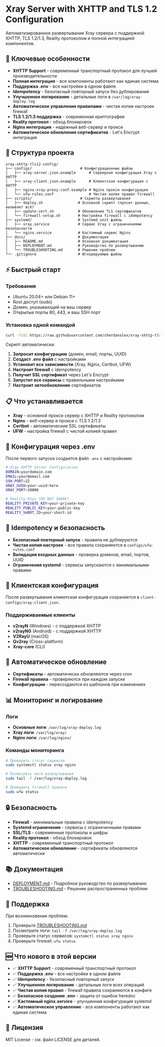 # Xray Server with XHTTP and TLS 1.2 Configuration

Автоматизированное развертывание Xray сервера с поддержкой XHTTP, TLS 1.2/1.3, Reality протоколом и полной интеграцией компонентов.

## 🚀 Ключевые особенности

- **XHTTP Support** - современный транспортный протокол для лучшей производительности
- **Полная интеграция** - все компоненты работают как единая система
- **Поддержка .env** - все настройки в одном файле
- **Idempotency** - безопасный повторный запуск без дублирования
- **Улучшенное логирование** - детальные логи в `/var/log/xray-deploy.log`
- **Автоматическое управление правилами** - чистая копия настроек firewall
- **TLS 1.2/1.3 поддержка** - современная криптография
- **Reality протокол** - обход блокировок
- **Nginx интеграция** - надежный веб-сервер и прокси
- **Автоматическое обновление сертификатов** - Let's Encrypt интеграция

## 📁 Структура проекта

```
xray-xhttp-tls12-config/
├── configs/                      # Конфигурационные файлы
│   ├── xray-server.json.example      # Серверная конфигурация Xray с XHTTP
│   ├── xray-client.json.example      # Клиентская конфигурация с XHTTP
│   ├── nginx-xray-proxy.conf.example # Nginx прокси конфигурация
│   └── ufw-rules.conf                # Чистая копия правил firewall
├── scripts/                      # Скрипты развертывания
│   ├── deploy.sh                # Основной скрипт (просит данные, вызывает всё)
│   ├── update-cert.sh           # Обновление TLS сертификатов
│   └── firewall-setup.sh        # Настройка firewall с idempotency
├── systemd/                     # Systemd unit файлы
│   ├── xray.service             # Сервис Xray с ограничениями безопасности
│   └── nginx.service            # Кастомный сервис Nginx
├── docs/                        # Документация
│   ├── README.md                # Основная документация
│   ├── DEPLOYMENT.md            # Руководство по развертыванию
│   └── TROUBLESHOOTING.md       # Решение проблем
└── .gitignore                   # Игнорируемые файлы
```

## ⚡ Быстрый старт

### Требования

- Ubuntu 20.04+ или Debian 11+
- Root доступ (sudo)
- Домен, указывающий на ваш сервер
- Открытые порты 80, 443, и ваш SSH порт

### Установка одной командой

```bash
curl -fsSL https://raw.githubusercontent.com/cherdanalex/xray-xhttp-tls12-config/main/scripts/deploy.sh | sudo bash
```

Скрипт автоматически:
1. **Запросит конфигурацию** (домен, email, порты, UUID)
2. **Создаст .env файл** с настройками
3. **Установит все зависимости** (Xray, Nginx, Certbot, UFW)
4. **Настроит firewall** с idempotency
5. **Получит SSL сертификат** через Let's Encrypt
6. **Запустит все сервисы** с правильными настройками
7. **Настроит автообновление** сертификатов

## 📋 Что устанавливается

- **Xray** - основной прокси сервер с XHTTP и Reality протоколом
- **Nginx** - веб-сервер и прокси с TLS 1.2/1.3
- **Certbot** - автоматические SSL сертификаты
- **UFW** - настройка firewall с чистой копией правил

## 🔧 Конфигурация через .env

После первого запуска создается файл `.env` с настройками:

```bash
# Xray XHTTP Server Configuration
DOMAIN=yourdomain.com
EMAIL=your@email.com
SSH_PORT=22
XRAY_UUID=your-uuid-here
XRAY_PORT=10000

# Reality Keys (DO NOT SHARE)
REALITY_PRIVATE_KEY=your-private-key
REALITY_PUBLIC_KEY=your-public-key
REALITY_SHORT_ID=your-short-id
```

## 🔄 Idempotency и безопасность

- **Безопасный повторный запуск** - правила не дублируются
- **Чистая копия настроек** - все правила сохраняются в `configs/ufw-rules.conf`
- **Валидация входных данных** - проверка доменов, email, портов, UUID
- **Ограничения systemd** - сервисы запускаются с минимальными правами

## 📱 Клиентская конфигурация

После развертывания клиентская конфигурация сохраняется в `client-configs/xray-client.json`.

### Поддерживаемые клиенты

- **v2rayN** (Windows) - с поддержкой XHTTP
- **v2rayNG** (Android) - с поддержкой XHTTP
- **V2RayU** (macOS)
- **Qv2ray** (Cross-platform)
- **Xray-core** (CLI)

## 🔄 Автоматическое обновление

- **Сертификаты** - автоматически обновляются через cron
- **Firewall правила** - проверяются при каждом запуске
- **Конфигурации** - пересоздаются из шаблонов при изменениях

## 📊 Мониторинг и логирование

### Логи

- **Основные логи**: `/var/log/xray-deploy.log`
- **Xray логи**: `/var/log/xray/`
- **Nginx логи**: `/var/log/nginx/`

### Команды мониторинга

```bash
# Проверить статус сервисов
sudo systemctl status xray nginx

# Посмотреть логи развертывания
sudo tail -f /var/log/xray-deploy.log

# Проверить firewall правила
sudo ufw status
```

## 🔒 Безопасность

- **Firewall** - минимальные правила с idempotency
- **Systemd ограничения** - сервисы с ограниченными правами
- **SSL/TLS** - современные протоколы и шифры
- **Reality протокол** - обход блокировок
- **XHTTP** - современный транспортный протокол
- **Автоматическое обновление** - сертификаты обновляются автоматически

## 📚 Документация

- [DEPLOYMENT.md](DEPLOYMENT.md) - Подробное руководство по развертыванию
- [TROUBLESHOOTING.md](TROUBLESHOOTING.md) - Решение распространенных проблем

## 🤝 Поддержка

При возникновении проблем:

1. Проверьте [TROUBLESHOOTING.md](TROUBLESHOOTING.md)
2. Посмотрите логи: `tail -f /var/log/xray-deploy.log`
3. Проверьте статус сервисов: `systemctl status xray nginx`
4. Проверьте firewall: `ufw status`

## 🆕 Что нового в этой версии

- ✅ **XHTTP Support** - современный транспортный протокол
- ✅ **Поддержка .env** - все настройки в одном файле
- ✅ **Idempotency** - безопасный повторный запуск
- ✅ **Улучшенное логирование** - детальные логи всех операций
- ✅ **Чистая копия правил** - firewall правила сохраняются в конфиге
- ✅ **Безопасное создание .env** - защита от ошибок heredoc
- ✅ **Кастомный nginx.service** - улучшенная конфигурация systemd
- ✅ **Автоматическое управление** - все компоненты работают как единая система

## 📄 Лицензия

MIT License - см. файл LICENSE для деталей.
